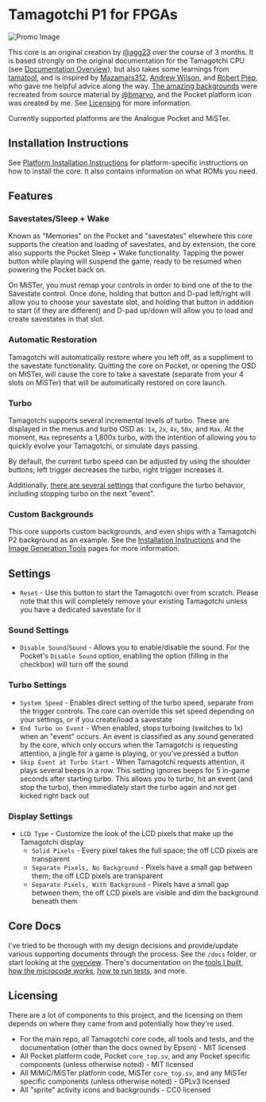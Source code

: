 # Tamagotchi P1 for FPGAs

![Promo Image](../assets/promo.jpg)

This core is an original creation by [@agg23](https://github.com/agg23) over the course of 3 months. It is based strongly on the original documentation for the Tamagotchi CPU (see [Documentation Overview](docs/overview.md)), but also takes some learnings from [tamatool](https://github.com/jcrona/tamatool), and is inspired by [Mazamars312](https://github.com/Mazamars312), [Andrew Wilson](https://github.com/AEW2015), and [Robert Piep](https://github.com/RobertPeip), who gave me helpful advice along the way. [The amazing backgrounds](https://github.com/bmarvo/tamagotchi-backgrounds) were recreated from source material by [@bmarvo](https://github.com/bmarvo), and the Pocket platform icon was created by me. See [Licensing](#licensing) for more information.

Currently supported platforms are the Analogue Pocket and MiSTer.

## Installation Instructions

See [Platform Installation Instructions](docs/platform_installation.md) for platform-specific instructions on how to install the core. It also contains information on what ROMs you need.

## Features

### Savestates/Sleep + Wake

Known as "Memories" on the Pocket and "savestates" elsewhere this core supports the creation and loading of savestates, and by extension, the core also supports the Pocket Sleep + Wake functionality. Tapping the power button while playing will suspend the game, ready to be resumed when powering the Pocket back on.

On MiSTer, you must remap your controls in order to bind one of the to the Savestate control. Once done, holding that button and D-pad left/right will allow you to choose your savestate slot, and holding that button in addition to start (if they are different) and D-pad up/down will allow you to load and create savestates in that slot.

### Automatic Restoration

Tamagotchi will automatically restore where you left off, as a suppliment to the savestate functionality. Quitting the core on Pocket, or opening the OSD on MiSTer, will cause the core to take a savestate (separate from your 4 slots on MiSTer) that will be automatically restored on core launch.

### Turbo

Tamagotchi supports several incremental levels of turbo. These are displayed in the menus and turbo OSD as: `1x`, `2x`, `4x`, `50x`, and `Max`. At the moment, `Max` represents a 1,800x turbo, with the intention of allowing you to quickly evolve your Tamagotchi, or simulate days passing.

By default, the current turbo speed can be adjusted by using the shoulder buttons; left trigger decreases the turbo, right trigger increases it.

Additionally, [there are several settings](#turbo-settings) that configure the turbo behavior, including stopping turbo on the next "event".

### Custom Backgrounds

This core supports custom backgrounds, and even ships with a Tamagotchi P2 background as an example. See the [Installation Instructions](docs/platform_installation.md) and the [Image Generation Tools](tools.md#image-preparation-prepare_imagejs) pages for more information.

## Settings

* `Reset` - Use this button to start the Tamagotchi over from scratch. Please note that this will completely remove your existing Tamagotchi unless you have a dedicated savestate for it

### Sound Settings

* `Disable Sound`/`Sound` - Allows you to enable/disable the sound. For the Pocket's `Disable Sound` option, enabling the option (filling in the checkbox) will turn off the sound

### Turbo Settings

* `System Speed` - Enables direct setting of the turbo speed, separate from the trigger controls. The core can override this set speed depending on your settings, or if you create/load a savestate
* `End Turbo on Event` - When enabled, stops turboing (switches to 1x) when an "event" occurs. An event is classified as any sound generated by the core, which only occurs when the Tamagotchi is requesting attention, a jingle for a game is playing, or you've pressed a button
* `Skip Event at Turbo Start` - When Tamagotchi requests attention, it plays several beeps in a row. This setting ignores beeps for 5 in-game seconds after starting turbo. This allows you to turbo, hit an event (and stop the turbo), then immediately start the turbo again and not get kicked right back out

### Display Settings

* `LCD Type` - Customize the look of the LCD pixels that make up the Tamagotchi display
  * `Solid Pixels` - Every pixel takes the full space; the off LCD pixels are transparent
  * `Separate Pixels, No Background` - Pixels have a small gap between them; the off LCD pixels are transparent
  * `Separate Pixels, With Background` - Pixels have a small gap between them; the off LCD pixels are visible and dim the background beneath them

## Core Docs

I've tried to be thorough with my design decisions and provide/update various supporting documents through the process. See the `/docs` folder, or start looking at the [overview](docs/overview.md). There's documentation on the [tools I built](docs/tools.md), [how the microcode works](docs/microcode.md), [how to run tests](docs/tests.md), and more.

## Licensing

There are a lot of components to this project, and the licensing on them depends on where they came from and potentially how they're used.

* For the main repo, all Tamagotchi core code, all tools and tests, and the documentation (other than the docs owned by Epson) - MIT licensed
* All Pocket platform code, Pocket `core_top.sv`, and any Pocket specific components (unless otherwise noted) - MIT licensed
* All MiMiC/MiSTer platform code, MiSTer `core_top.sv`, and any MiSTer specific components (unless otherwise noted) - GPLv3 licensed
* All "sprite" activity icons and backgrounds - CC0 licensed